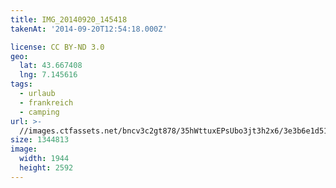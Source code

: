 ```yaml
---
title: IMG_20140920_145418
takenAt: '2014-09-20T12:54:18.000Z'

license: CC BY-ND 3.0
geo:
  lat: 43.667408
  lng: 7.145616
tags:
  - urlaub
  - frankreich
  - camping
url: >-
  //images.ctfassets.net/bncv3c2gt878/35hWttuxEPsUbo3jt3h2x6/3e3b6e1d5176ef2dda319517cb84857e/img_20140920_145418_28278749476_o
size: 1344813
image:
  width: 1944
  height: 2592
---
```

